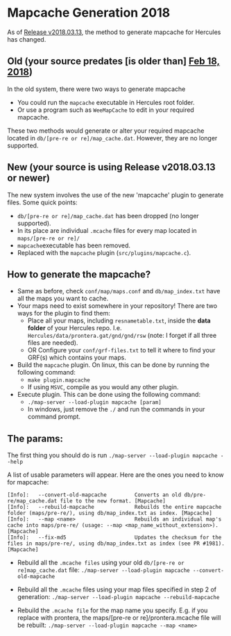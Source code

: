 <!--
Copyright
This file is part of Hercules. http://herc.ws - http://github.com/HerculesWS/Hercules

Copyright (C) 2012-2018 Hercules Dev Team Copyright (C) Athena Dev Teams

Hercules is free software: you can redistribute it and/or modify it under the terms of the GNU General Public License as published by the Free Software Foundation, either version 3 of the License, or (at your option) any later version.

This program is distributed in the hope that it will be useful, but WITHOUT ANY WARRANTY; without even the implied warranty of MERCHANTABILITY or FITNESS FOR A PARTICULAR PURPOSE. See the GNU General Public License for more details.

You should have received a copy of the GNU General Public License along with this program.
If not, see http://www.gnu.org/licenses/.
-->
# Mapcache Generation 2018
As of [Release v2018.03.13](https://github.com/HerculesWS/Hercules/commit/d89690fbdbaa5dc78f98d96ee91403e329c12af1), the method to generate mapcache for Hercules has changed. 
## Old  (your source predates [is older than] [Feb 18, 2018](https://github.com/HerculesWS/Hercules/commit/60870581e1e2dd740751c1104299536975015b9e))

In the old system, there were two ways to generate mapcache

- You could run the `mapcache` executable in Hercules root folder.
- Or use a program such as `WeeMapCache` to edit in your required mapcache.

These two methods would generate or alter your required mapcache located in `db/[pre-re or re]/map_cache.dat`. However, they are no longer supported.

## New (your source is using Release v2018.03.13 or newer)

The new system involves the use of the new 'mapcache' plugin to generate files. Some quick points:

- `db/[pre-re or re]/map_cache.dat` has been dropped (no longer supported).
- In its place are individual `.mcache` files for every map located in `maps/[pre-re or re]/`
- `mapcache`executable has been removed.
- Replaced with the `mapcache` plugin (`src/plugins/mapcache.c`).

## How to generate the mapcache?

- Same as before, check `conf/map/maps.conf` and `db/map_index.txt` have all the maps you want to cache.
- Your maps need to exist somewhere in your repository! There are two ways for the plugin to find them:
    - Place all your maps, including `resnametable.txt`, inside the **data folder** of your Hercules repo. I.e. `Hercules/data/prontera.gat/gnd/gnd/rsw` (note: I forget if all three files are needed).
    - OR Configure your `conf/grf-files.txt` to tell it where to find your GRF(s) which contains your maps.
- Build the `mapcache` plugin. On linux, this can be done by running the following command: 
    - `make plugin.mapcache`
    - If using `MSVC`, compile as you would any other plugin.
- Execute plugin. This can be done using the following command:
    - `./map-server --load-plugin mapcache [param]`
    - In windows, just remove the `./` and run the commands in your command prompt.

## The params:

The first thing you should do is run 
`./map-server --load-plugin mapcache --help`

A list of usable parameters will appear. Here are the ones you need to know for mapcache:
```
[Info]:   --convert-old-mapcache         Converts an old db/pre-re/map_cache.dat file to the new format. [Mapcache]
[Info]:   --rebuild-mapcache             Rebuilds the entire mapcache folder (maps/pre-re/), using db/map_index.txt as index. [Mapcache]
[Info]:   --map <name>                   Rebuilds an individual map's cache into maps/pre-re/ (usage: --map <map_name_without_extension>). [Mapcache]
[Info]:   --fix-md5                      Updates the checksum for the files in maps/pre-re/, using db/map_index.txt as index (see PR #1981). [Mapcache]
```

- Rebuild all the `.mcache files` using your old `db/[pre-re or re]map_cache.dat` file:
`./map-server --load-plugin mapcache --convert-old-mapcache`

- Rebuild all the `.mcache` files using your map files specified in step 2 of generation:
`./map-server --load-plugin mapcache --rebuild-mapcache`

- Rebuild the `.mcache file` for the map name you specify. E.g. if you replace <name> with prontera, the maps/[pre-re or re]/prontera.mcache file will be rebuilt:
`./map-server --load-plugin mapcache --map <name>`

